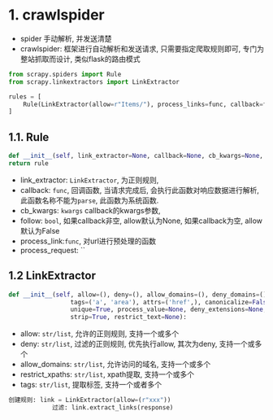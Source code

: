 # 1. crawlspider

* spider 手动解析, 并发送清楚
* crawlspider: 框架进行自动解析和发送请求, 只需要指定爬取规则即可, 专门为整站抓取而设计, 类似flask的路由模式



```python
from scrapy.spiders import Rule
from scrapy.linkextractors import LinkExtractor

rules = [
    Rule(LinkExtractor(allow=r"Items/"), process_links=func, callback=func, fllow=True),
]
```

## 1.1.  Rule

```python
def __init__(self, link_extractor=None, callback=None, cb_kwargs=None, follow=None, process_links=None, process_request=None):
return rule
```

* link_extractor: `LinkExtractor`, 为正则规则, 
* callback: `func`, 回调函数, 当请求完成后, 会执行此函数对响应数据进行解析, 此函数名称不能为`parse`, 此函数为系统函数.
* cb_kwargs: `kwargs` callback的kwargs参数,
* follow: `bool`, 如果callback非空, allow默认为None, 如果callback为空, allow默认为False
* process_link:`func`, 对url进行预处理的函数
* process_request: ``

## 1.2 LinkExtractor

```python
def __init__(self, allow=(), deny=(), allow_domains=(), deny_domains=(), restrict_xpaths=(),
                 tags=('a', 'area'), attrs=('href',), canonicalize=False,
                 unique=True, process_value=None, deny_extensions=None, restrict_css=(),
                 strip=True, restrict_text=None):
```

* allow: `str/list`, 允许的正则规则, 支持一个或多个
* deny: `str/list`, 过滤的正则规则, 优先执行allow, 其次为deny, 支持一个或多个
* allow_domains: `str/list`, 允许访问的域名, 支持一个或多个
* restrict_xpaths: `str/list`, xpath提取, 支持一个或多个
* tags: `str/list`, 提取标签, 支持一个或者多个

```python
创建规则: link = LinkExtractor(allow=(r"xxx"))
            过滤: link.extract_links(response)
```

